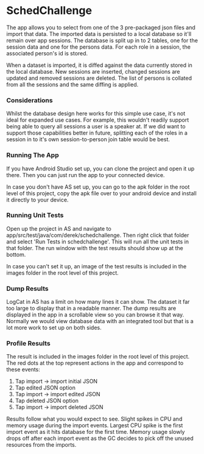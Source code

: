 # SchedChallenge

The app allows you to select from one of the 3 pre-packaged json files and import that data. The imported data is persisted to a local
database so it'll remain over app sessions. The database is split up in to 2 tables, one for the session data and one for the persons data.
For each role in a session, the associated person's id is stored.

When a dataset is imported, it is diffed against the data currently stored in the local database. New sessions are inserted, changed
sessions are updated and removed sessions are deleted. The list of persons is collated from all the sessions and the same diffing 
is applied.

### Considerations

Whilst the database design here works for this simple use case, it's not ideal for expanded use cases. For example, this wouldn't readily
support being able to query all sessions a user is a speaker at. If we did want to support those capabilities better in future, splitting
each of the roles in a session in to it's own session-to-person join table would be best.

### Running The App
If you have Android Studio set up, you can clone the project and open it up there. Then you can just run the app to your connected device.

In case you don't have AS set up, you can go to the apk folder in the root level of this project, copy the apk file over to your 
android device and install it directly to your device.

### Running Unit Tests
Open up the project in AS and navigate to app/src/test/java/com/derek/schedchallenge. Then right click that folder and select
'Run Tests in schedchallenge'. This will run all the unit tests in that folder. The run window with the test results should show up
at the bottom.

In case you can't set it up, an image of the test results is included in the images folder in the root level of this project.

### Dump Results
LogCat in AS has a limit on how many lines it can show. The dataset it far too large to display that in a readable manner. The dump
results are displayed in the app in a scrollable view so you can browse it that way. Normally we would view database data with an
integrated tool but that is a lot more work to set up on both sides.

### Profile Results
The result is included in the images folder in the root level of this project. The red dots at the top represent actions in the app
and correspond to these events:

1) Tap import -> import initial JSON
2) Tap edited JSON option
3) Tap import -> import edited JSON
4) Tap deleted JSON option
5) Tap import -> import deleted JSON

Results follow what you would expect to see. Slight spikes in CPU and memory usage during the import events. Largest CPU spike is the
first import event as it hits database for the first time. Memory usage slowly drops off after each import event as the GC decides
to pick off the unused resources from the imports.

